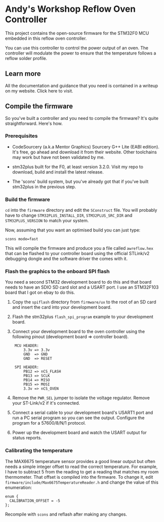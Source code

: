 # Andy's Workshop Reflow Oven Controller

This project contains the open-source firmware for the STM32F0 MCU embedded in this reflow oven controller.

You can use this controller to control the power output of an oven. The controller will modulate the power to ensure that the temperature follows a reflow solder profile.

## Learn more

All the documentation and guidance that you need is contained in a writeup on my website. Click here to visit.

## Compile the firmware

So you've built a controller and you need to compile the firmware? It's quite straightforward. Here's how.

### Prerequisites

* CodeSourcery (a.k.a Mentor Graphics) Sourcery G++ Lite (EABI edition). It's free, go ahead and download it from their website. Other toolchains may work but have not been validated by me.

* stm32plus built for the F0, at least version 3.2.0. Visit my repo to download, build and install the latest release.

* The 'scons' build system, but you've already got that if you've built stm32plus in the previous step.

### Build the firmware

`cd` into the `firmware` directory and edit the `SConstruct` file. You will probably have to change `STM32PLUS_INSTALL_DIR`, `STM32PLUS_SRC_DIR` and `STM32PLUS_VERSION` to match your system.

Now, assuming that you want an optimised build you can just type:

`scons mode=fast`

This will compile the firmware and produce you a file called `awreflow.hex` that can be flashed to your controller board using the official STLink/v2 debugging dongle and the software driver the comes with it.

### Flash the graphics to the onboard SPI flash

You need a second STM32 development board to do this and that board needs to have an SDIO SD card slot and a USART port. I use an STM32F103 board that I got on ebay to do this.

1. Copy the `spiflash` directory from `firmware/ux` to the root of an SD card and insert the card into your development board.

2. Flash the stm32plus `flash_spi_program` example to your development board.

3. Connect your development board to the oven controller using the following pinout (development board => controller board).

		MCU HEADER:
			3.3v => 3.3v
			GND  => GND
			GND  => RESET
		
		SPI HEADER:
			PB12 => nCS_FLASH
			PB13 => SCLK
			PB14 => MISO
			PB15 => MOSI
			3.3v => nCS_OVEN

4. Remove the `PWR_SEL` jumper to isolate the voltage regulator. Remove your ST-Link/v2 if it's connected.

5. Connect a serial cable to your development board's USART1 port and run a PC serial program so you can see the output. Configure the program for a 57600/8/N/1 protocol.

6. Power up the development board and watch the USART output for status reports.

### Calibrating the temperature

The MAX6675 temperature sensor provides a good linear output but often needs a simple integer offset to read the correct temperature. For example, I have to subtract 5 from the reading to get a reading that matches my room thermometer. That offset is compiled into the firmware. To change it, edit `firmware/include/Max6675TemperatureReader.h` and change the value of this enumeration:

	enum {
      CALIBRATION_OFFSET = -5
    };

Recompile with `scons` and reflash after making any changes.
